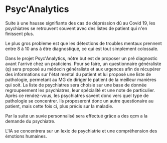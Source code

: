 # Psyc'Analytics
Suite à une hausse signifiante des cas de dépréssion dû au Covid 19, les psychiatres se retrouvent souvent avec des listes de patient qui n'en finissent plus.

Le plus gros probleme est que les détections de troubles mentaux prennent entre 8 à 10 ans à être diagnostiqué, ce qui est tout simplement colossale.

Dans le projet Psyc'Analytics, nôtre but est de proposer un pré diagnostic avant l'arrivé chez un praticiens.
Pour se faire, un questionnaire généraliste (q) sera proposé au médecin généraliste et aux urgences afin de récupérer des informations sur l'état mental du 
patient et lui proposé une liste de pathologie, permetant au MG de diriger le patient de la meilleur manières qui soit. La liste de
psychiatres sera choisie sur une base de donnée regroupeement les psychiatres, leur spécialité et une note de particulier. 
Après ce rendez-vous, les psychiatres savent donc vers quel type de pathologie se concentrer. Ils proposeront donc un autre questionaire au patient, mais cette fois ci,
plus précis sur la maladie.

Par la suite un suvie personnalisé sera effectué grâce a des qcm a la demande du psychiatre.

L'IA se concentrera sur un lexic de psychiatrie et une compréhension des émotions humaines.

